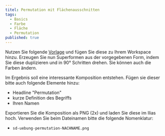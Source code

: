 ```yaml
---
titel: Permutation mit Flächenausschnitten
tags: 
  - Basics
  - Farbe
  - Fläche
  - Permutation
published: true
---
```


Nutzen Sie folgende [Vorlage](https://www.figma.com/file/V8ope0PndPX856ElbNXcvc/Permuation?type=design&node-id=0%3A1&mode=design&t=EArinekxrXLpiiPl-1) und fügen Sie diese zu Ihrem Workspace hinzu. Erzeugen Sie nun Superformen aus der vorgegebenen Form, indem Sie diese duplizieren und in 90° Schritten drehen. Sie können auch die Farben ändern.

Im Ergebnis soll eine interessante Komposition entstehen. Fügen sie dieser bitte auch folgende Elemente hinzu:
- Headline  "Permutation"
- kurze Definition des Begriffs
- Ihren Namen

Exportieren Sie die Komposition als PNG (2x) und laden Sie diese im Ilias hoch. Verwenden Sie beim Dateinamen bitte die folgende Nomenklatur:

- ```sd-uebung-permutation-NACHNAME.png```

